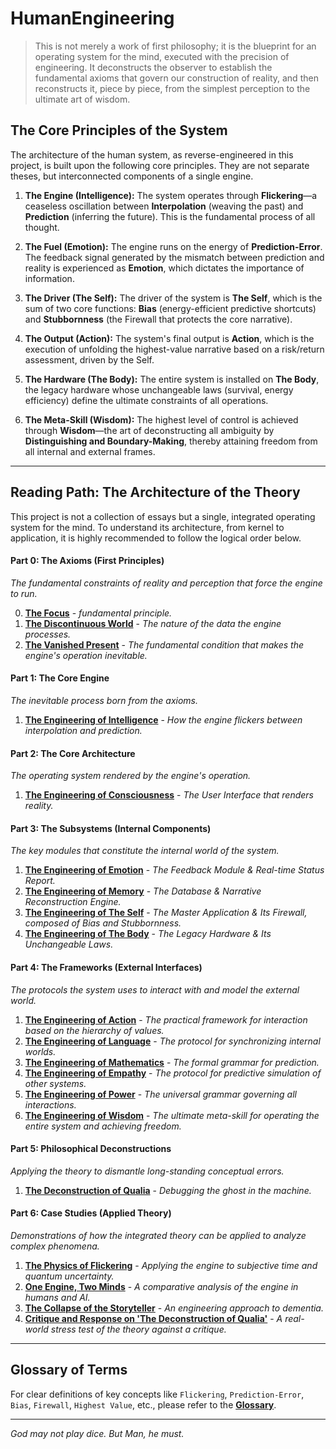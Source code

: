 # HumanEngineering

> This is not merely a work of first philosophy; it is the blueprint for an operating system for the mind, executed with the precision of engineering. It deconstructs the observer to establish the fundamental axioms that govern our construction of reality, and then reconstructs it, piece by piece, from the simplest perception to the ultimate art of wisdom.

## The Core Principles of the System

The architecture of the human system, as reverse-engineered in this project, is built upon the following core principles. They are not separate theses, but interconnected components of a single engine.

1.  **The Engine (Intelligence):** The system operates through **Flickering**—a ceaseless oscillation between **Interpolation** (weaving the past) and **Prediction** (inferring the future). This is the fundamental process of all thought.

2.  **The Fuel (Emotion):** The engine runs on the energy of **Prediction-Error**. The feedback signal generated by the mismatch between prediction and reality is experienced as **Emotion**, which dictates the importance of information.

3.  **The Driver (The Self):** The driver of the system is **The Self**, which is the sum of two core functions: **Bias** (energy-efficient predictive shortcuts) and **Stubbornness** (the Firewall that protects the core narrative).

4.  **The Output (Action):** The system's final output is **Action**, which is the execution of unfolding the highest-value narrative based on a risk/return assessment, driven by the Self.

5.  **The Hardware (The Body):** The entire system is installed on **The Body**, the legacy hardware whose unchangeable laws (survival, energy efficiency) define the ultimate constraints of all operations.

6.  **The Meta-Skill (Wisdom):** The highest level of control is achieved through **Wisdom**—the art of deconstructing all ambiguity by **Distinguishing and Boundary-Making**, thereby attaining freedom from all internal and external frames.

---

## Reading Path: The Architecture of the Theory

This project is not a collection of essays but a single, integrated operating system for the mind. To understand its architecture, from kernel to application, it is highly recommended to follow the logical order below.

#### **Part 0: The Axioms (First Principles)**
*The fundamental constraints of reality and perception that force the engine to run.*

0.  **[The Focus](./00_Axioms/000_The_Immortality_and_Finitude_of_Focus.md)** - *fundamental principle.*
1.  **[The Discontinuous World](./00_Axioms/001_The_World_is_Discontinuous.md)** - *The nature of the data the engine processes.*
2.  **[The Vanished Present](./00_Axioms/002_The_Vanished_Present.md)** - *The fundamental condition that makes the engine's operation inevitable.*

#### **Part 1: The Core Engine**
*The inevitable process born from the axioms.*

1.  **[The Engineering of Intelligence](./01_Core_Engine/001_The_Engineering_of_Intelligence.md)** - *How the engine flickers between interpolation and prediction.*

#### **Part 2: The Core Architecture**
*The operating system rendered by the engine's operation.*

1.  **[The Engineering of Consciousness](./02_Architecture/001_The_Engineering_of_Consciousness.md)** - *The User Interface that renders reality.*

#### **Part 3: The Subsystems (Internal Components)**
*The key modules that constitute the internal world of the system.*

1.  **[The Engineering of Emotion](./03_Subsystems/001_The_Engineering_of_Emotion.md)** - *The Feedback Module & Real-time Status Report.*
2.  **[The Engineering of Memory](./03_Subsystems/002_The_Engineering_of_Memory.md)** - *The Database & Narrative Reconstruction Engine.*
3.  **[The Engineering of The Self](./03_Subsystems/003_The_Engineering_of_The_Self.md)** - *The Master Application & Its Firewall, composed of Bias and Stubbornness.*
4.  **[The Engineering of The Body](./03_Subsystems/004_The_Engineering_of_The_Body.md)** - *The Legacy Hardware & Its Unchangeable Laws.*

#### **Part 4: The Frameworks (External Interfaces)**
*The protocols the system uses to interact with and model the external world.*

1.  **[The Engineering of Action](./04_Frameworks/001_The_Engineering_of_Action.md)** - *The practical framework for interaction based on the hierarchy of values.*
2.  **[The Engineering of Language](./04_Frameworks/002_The_Engineering_of_Language.md)** - *The protocol for synchronizing internal worlds.*
3.  **[The Engineering of Mathematics](./04_Frameworks/003_The_Engineering_of_Mathematics.md)** - *The formal grammar for prediction.*
4.  **[The Engineering of Empathy](./04_Frameworks/004_The_Engineering_of_Empathy.md)** - *The protocol for predictive simulation of other systems.*
5.  **[The Engineering of Power](./04_Frameworks/005_The_Engineering_of_Power.md)** - *The universal grammar governing all interactions.*
6.  **[The Engineering of Wisdom](./04_Frameworks/006_The_Engineering_of_Wisdom.md)** - *The ultimate meta-skill for operating the entire system and achieving freedom.*

#### **Part 5: Philosophical Deconstructions**
*Applying the theory to dismantle long-standing conceptual errors.*

1.  **[The Deconstruction of Qualia](./05_Deconstructions/001_The_Deconstruction_of_Qualia.md)** - *Debugging the ghost in the machine.*

#### **Part 6: Case Studies (Applied Theory)**
*Demonstrations of how the integrated theory can be applied to analyze complex phenomena.*

1.  **[The Physics of Flickering](./06_Case_Studies/001_The_Physics_of_Flickering.md)** - *Applying the engine to subjective time and quantum uncertainty.*
2.  **[One Engine, Two Minds](./06_Case_Studies/002_One_Engine_Two_Minds.md)** - *A comparative analysis of the engine in humans and AI.*
3.  **[The Collapse of the Storyteller](./06_Case_Studies/003_The_Collapse_of_the_Storyteller.md)** - *An engineering approach to dementia.*
4.  **[Critique and Response on 'The Deconstruction of Qualia'](./06_Case_Studies/004_Deconstruction_of_Qualia-Critique_and_Response.md)** - *A real-world stress test of the theory against a critique.*

---

## Glossary of Terms

For clear definitions of key concepts like `Flickering`, `Prediction-Error`, `Bias`, `Firewall`, `Highest Value`, etc., please refer to the **[Glossary](./Glossary.md)**.

---

*God may not play dice. But Man, he must.*
